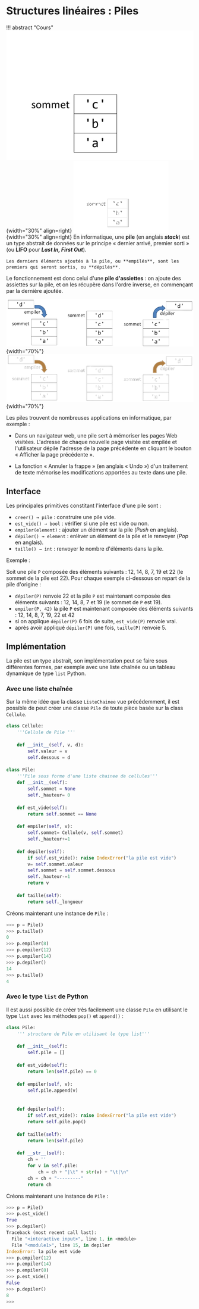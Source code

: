 #	Structures linéaires : Piles

!!! abstract "Cours"
    ![Animation sur empiler et dépiler un élement dans une pile](assets/4-empiler-depiler-light-mode.gif#only-light){width="30%" align=right}
    ![Animation sur empiler et dépiler un élement dans une pile](assets/4-empiler-depiler-dark-mode.gif#only-dark){width="30%" align=right}
    En informatique, une **pile** (en anglais ***stack***) est un type abstrait de données sur le principe « dernier arrivé, premier sorti » (ou **LIFO** pour ***Last In, First Out***).

    Les derniers éléments ajoutés à la pile, ou **empilés**, sont les premiers qui seront sortis, ou **dépilés**.





Le fonctionnement est donc celui d'une **pile d'assiettes** : on ajoute des assiettes sur la pile, et on les récupère dans l'ordre inverse, en commençant par la dernière ajoutée. 



![Empiler et dépiler un élement dans une pile](assets/4-empiler-depiler-light-mode.png#only-light){width="70%"}
![Empiler et dépiler un élement dans une pile](assets/4-empiler-depiler-dark-mode.png#only-dark){width="70%"}


Les piles trouvent de nombreuses applications en informatique, par exemple :

-   Dans un navigateur web, une pile sert à mémoriser les pages Web visitées. L'adresse de chaque nouvelle page visitée est empilée et l'utilisateur dépile l'adresse de la page précédente en cliquant le bouton « Afficher la page précédente ».

-   La fonction « Annuler la frappe » (en anglais « Undo ») d'un traitement de texte mémorise les modifications apportées au texte dans une pile.


##	Interface

Les principales primitives constitant l'interface d'une pile sont :


- `creer() → pile` : construire une pile vide.
- `est_vide() → bool` : vérifier si une pile est vide ou non.
- `empiler(element)` : ajouter un élément sur la pile (*Push* en anglais).
- `dépiler() → element` : enlèver un élément de la pile et le renvoyer (*Pop* en anglais).
- `taille() → int` : renvoyer le nombre d'éléments dans la pile.

Exemple :

Soit une pile `P` composée des éléments suivants : 12, 14, 8, 7, 19 et 22 (le sommet de la pile est 22). Pour chaque exemple ci-dessous on repart de la pile d'origine :
-	`dépiler(P)` renvoie 22 et la pile `P` est maintenant composée des éléments suivants : 12, 14, 8, 7 et 19 (le sommet de `P` est 19).
-	`empiler(P, 42)` la pile `P` est maintenant composée des éléments suivants : 12, 14, 8, 7, 19, 22 et 42
-	si on applique `dépiler(P)` 6 fois de suite, `est_vide(P)` renvoie vrai.
-	après avoir appliqué `dépiler(P)` une fois, `taille(P)` renvoie 5.

##	Implémentation 

La pile est un type abstrait, son implémentation peut se faire sous différentes formes, par exemple avec une liste chaînée ou un tableau dynamique de type `list` Python.

###	Avec une liste chaînée

Sur la même idée que la classe `ListeChainee` vue précédemment, il est possible de peut créer une classe `Pile` de toute pièce basée sur la class `Cellule`.

``` py
class Cellule:
    '''Cellule de Pile '''

    def __init__(self, v, d):
        self.valeur = v
        self.dessous = d

class Pile:
    '''Pile sous forme d'une liste chainee de cellules'''
    def __init__(self):
        self.sommet = None
        self._hauteur= 0

    def est_vide(self):
        return self.sommet == None

    def empiler(self, v):
        self.sommet= Cellule(v, self.sommet)
        self._hauteur+=1

    def depiler(self):
        if self.est_vide(): raise IndexError("la pile est vide")
        v= self.sommet.valeur
        self.sommet = self.sommet.dessous
        self._hauteur-=1
        return v

    def taille(self):
        return self._longueur
```

Créons maintenant une instance de `Pile` :
``` py
>>> p = Pile()
>>> p.taille()
0
>>> p.empiler(8)
>>> p.empiler(12)
>>> p.empiler(14)
>>> p.depiler()
14
>>> p.taille()
4
```
###	Avec le type `list` de Python

Il est aussi possible de créer très facilement une classe `Pile` en utilisant le type `list` avec les méthodes `pop()` et `append()` :

``` py
class Pile:
    ''' structure de Pile en utilisant le type list'''

    def __init__(self):
        self.pile = []

    def est_vide(self):
        return len(self.pile) == 0

    def empiler(self, v):
        self.pile.append(v)


    def depiler(self):
        if self.est_vide(): raise IndexError("la pile est vide")
        return self.pile.pop()

    def taille(self):
        return len(self.pile)

    def __str__(self):
        ch = ''
        for v in self.pile:
            ch = ch + "|\t" + str(v) + "\t|\n"
        ch = ch + "---------"
        return ch
```

Créons maintenant une instance de `Pile` :

``` py
>>> p = Pile()
>>> p.est_vide()
True
>>> p.depiler()
Traceback (most recent call last):
  File "<interactive input>", line 1, in <module>
  File "<module1>", line 15, in depiler
IndexError: la pile est vide
>>> p.empiler(12)
>>> p.empiler(14)
>>> p.empiler(8)
>>> p.est_vide()
False
>>> p.depiler()
8
>>>
```

